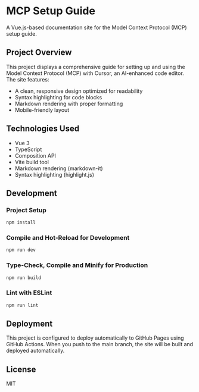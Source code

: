 # MCP Setup Guide

A Vue.js-based documentation site for the Model Context Protocol (MCP) setup guide.

## Project Overview

This project displays a comprehensive guide for setting up and using the Model Context Protocol (MCP) with Cursor, an AI-enhanced code editor. The site features:

- A clean, responsive design optimized for readability
- Syntax highlighting for code blocks
- Markdown rendering with proper formatting
- Mobile-friendly layout

## Technologies Used

- Vue 3
- TypeScript
- Composition API
- Vite build tool
- Markdown rendering (markdown-it)
- Syntax highlighting (highlight.js)

## Development

### Project Setup

```sh
npm install
```

### Compile and Hot-Reload for Development

```sh
npm run dev
```

### Type-Check, Compile and Minify for Production

```sh
npm run build
```

### Lint with ESLint

```sh
npm run lint
```

## Deployment

This project is configured to deploy automatically to GitHub Pages using GitHub Actions. When you push to the main branch, the site will be built and deployed automatically.

## License

MIT